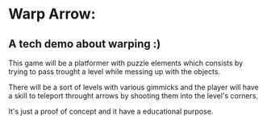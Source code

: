 # Warp Arrow: 

## A tech demo about warping :) 

This game will be a platformer with puzzle elements which consists by trying to pass trought a level while messing up with the objects. 

There will be a sort of levels with various gimmicks and the player will have a skill to teleport throught arrows by shooting them into the level's corners. 

It's just a proof of concept and it have a educational purpose. 